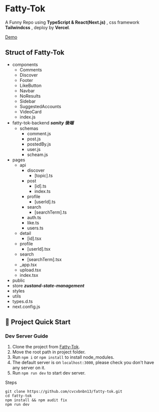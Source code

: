 # Fatty-Tok

A Funny Repo using **TypeScript & React(Next.js)** , css framework **Tailwindcss** , deploy by **Vercel**.

<a href="https://fatty-tok.vercel.app/">
Demo
</a>

## Struct of Fatty-Tok

- components
  - Comments
  - Discover
  - Footer
  - LikeButton
  - Navbar
  - NoResults
  - Sidebar
  - SuggestedAccounts
  - VideoCard
  - index.js
- fatty-tok-backend **_sanity 後端_**
  - schemas
    - comment.js
    - post.js
    - postedBy.js
    - user.js
    - scheam.js
- pages
  - api
    - discover
      - [topic].ts
    - post
      - [id].ts
      - index.ts
    - profile
      - [userId].ts
    - search
      - [searchTerm].ts
    - auth.ts
    - like.ts
    - users.ts
  - detail
    - [id].tsx
  - profile
    - [userId].tsx
  - search
    - [searchTerm].tsx
  - \_app.tsx
  - upload.tsx
  - index.tsx
- public
- store **_zustand-state-management_**
- styles
- utils
- types.d.ts
- next.config.js

## 🚀 Project Quick Start

### Dev Server Guide

1. Clone the project from [Fatty-Tok](https://github.com/cvcvbnbn13/fatty-tok).
2. Move the root path in project folder.
3. Run `npm i` or `npm install` to install node_modules.
4. The default server is on `localhost:3000`, please check you don't have any server on it.
5. Run `npm run dev` to start dev server.

Steps

```git bash
git clone https://github.com/cvcvbnbn13/fatty-tok.git
cd fatty-tok
npm install && npm audit fix
npm run dev
```

